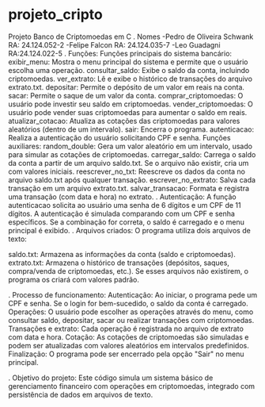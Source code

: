 ﻿# projeto_cripto
Projeto Banco de Criptomoedas em C . Nomes -Pedro de Oliveira Schwank RA: 24.124.052-2 -Felipe Falcon RA: 24.124.035-7 -Leo Guadagni RA:24.124.022-5 . Funções: Funções principais do sistema bancário: exibir_menu: Mostra o menu principal do sistema e permite que o usuário escolha uma operação. consultar_saldo: Exibe o saldo da conta, incluindo criptomoedas. ver_extrato: Lê e exibe o histórico de transações do arquivo extrato.txt. depositar: Permite o depósito de um valor em reais na conta. sacar: Permite o saque de um valor da conta. comprar_criptomoedas: O usuário pode investir seu saldo em criptomoedas. vender_criptomoedas: O usuário pode vender suas criptomoedas para aumentar o saldo em reais. atualizar_cotacao: Atualiza as cotações das criptomoedas para valores aleatórios (dentro de um intervalo). sair: Encerra o programa. autenticacao: Realiza a autenticação do usuário solicitando CPF e senha. Funções auxiliares: random_double: Gera um valor aleatório em um intervalo, usado para simular as cotações de criptomoedas. carregar_saldo: Carrega o saldo da conta a partir de um arquivo saldo.txt. Se o arquivo não existir, cria um com valores iniciais. reescrever_no_txt: Reescreve os dados da conta no arquivo saldo.txt após qualquer transação. escrever_no_extrato: Salva cada transação em um arquivo extrato.txt. salvar_transacao: Formata e registra uma transação (com data e hora) no extrato. . Autenticação: A função autenticacao solicita ao usuário uma senha de 6 dígitos e um CPF de 11 dígitos. A autenticação é simulada comparando com um CPF e senha específicos. Se a combinação for correta, o saldo é carregado e o menu principal é exibido. . Arquivos criados: O programa utiliza dois arquivos de texto:

saldo.txt: Armazena as informações da conta (saldo e criptomoedas). extrato.txt: Armazena o histórico de transações (depósitos, saques, compra/venda de criptomoedas, etc.). Se esses arquivos não existirem, o programa os criará com valores padrão.

. Processo de funcionamento: Autenticação: Ao iniciar, o programa pede um CPF e senha. Se o login for bem-sucedido, o saldo da conta é carregado. Operações: O usuário pode escolher as operações através do menu, como consultar saldo, depositar, sacar ou realizar transações com criptomoedas. Transações e extrato: Cada operação é registrada no arquivo de extrato com data e hora. Cotação: As cotações de criptomoedas são simuladas e podem ser atualizadas com valores aleatórios em intervalos predefinidos. Finalização: O programa pode ser encerrado pela opção "Sair" no menu principal.

. Objetivo do projeto: Este código simula um sistema básico de gerenciamento financeiro com operações em criptomoedas, integrado com persistência de dados em arquivos de texto.
